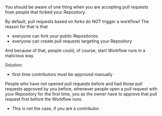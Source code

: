 You should be aware of one thing when you are accepting pull requests from people that forked your Repository.

By default, pull requests based on forks do NOT trigger a workflow!
The reason for that is that 
- everyone can fork your public Repositories
- everyone can create pull requests targeting your Repository

And because of that, people could, of course, start Workflow runs in a malicious way.

Solution:
- first-time contributors must be approved manually

People who have not opened pull requests before and had those pull requests approved by you before,
whenever people open a pull request with your Repository for the first time, you as the owner have to approve
that pull request first before the Workflow runs.

- This is not the case, if you are a contributor.